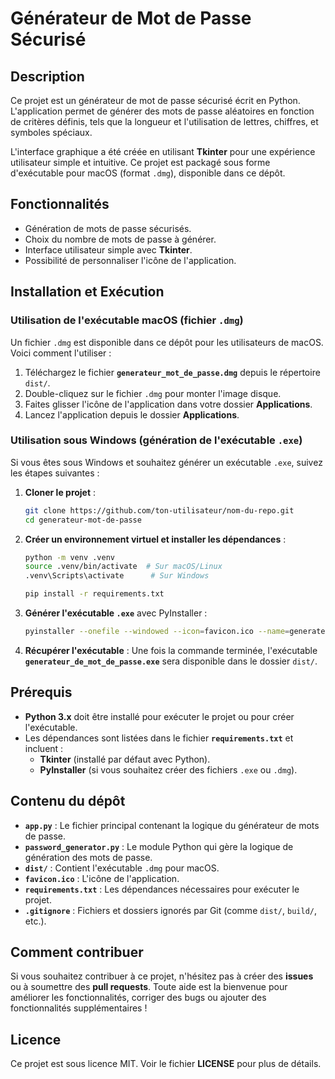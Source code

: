 
# Générateur de Mot de Passe Sécurisé

## Description
Ce projet est un générateur de mot de passe sécurisé écrit en Python. L'application permet de générer des mots de passe aléatoires en fonction de critères définis, tels que la longueur et l'utilisation de lettres, chiffres, et symboles spéciaux.

L'interface graphique a été créée en utilisant **Tkinter** pour une expérience utilisateur simple et intuitive. Ce projet est packagé sous forme d'exécutable pour macOS (format `.dmg`), disponible dans ce dépôt.

## Fonctionnalités
- Génération de mots de passe sécurisés.
- Choix du nombre de mots de passe à générer.
- Interface utilisateur simple avec **Tkinter**.
- Possibilité de personnaliser l'icône de l'application.

## Installation et Exécution

### Utilisation de l'exécutable macOS (fichier `.dmg`)
Un fichier `.dmg` est disponible dans ce dépôt pour les utilisateurs de macOS. Voici comment l'utiliser :
1. Téléchargez le fichier **`generateur_mot_de_passe.dmg`** depuis le répertoire `dist/`.
2. Double-cliquez sur le fichier `.dmg` pour monter l'image disque.
3. Faites glisser l'icône de l'application dans votre dossier **Applications**.
4. Lancez l'application depuis le dossier **Applications**.

### Utilisation sous Windows (génération de l'exécutable `.exe`)
Si vous êtes sous Windows et souhaitez générer un exécutable `.exe`, suivez les étapes suivantes :

1. **Cloner le projet** :
   ```bash
   git clone https://github.com/ton-utilisateur/nom-du-repo.git
   cd generateur-mot-de-passe
   ```

2. **Créer un environnement virtuel et installer les dépendances** :
   ```bash
   python -m venv .venv
   source .venv/bin/activate  # Sur macOS/Linux
   .venv\Scripts\activate      # Sur Windows

   pip install -r requirements.txt
   ```

3. **Générer l'exécutable `.exe`** avec PyInstaller :
   ```bash
   pyinstaller --onefile --windowed --icon=favicon.ico --name=generateur_de_mot_de_passe app.py
   ```

4. **Récupérer l'exécutable** :
   Une fois la commande terminée, l'exécutable **`generateur_de_mot_de_passe.exe`** sera disponible dans le dossier `dist/`.

## Prérequis
- **Python 3.x** doit être installé pour exécuter le projet ou pour créer l'exécutable.
- Les dépendances sont listées dans le fichier **`requirements.txt`** et incluent :
  - **Tkinter** (installé par défaut avec Python).
  - **PyInstaller** (si vous souhaitez créer des fichiers `.exe` ou `.dmg`).

## Contenu du dépôt
- **`app.py`** : Le fichier principal contenant la logique du générateur de mots de passe.
- **`password_generator.py`** : Le module Python qui gère la logique de génération des mots de passe.
- **`dist/`** : Contient l'exécutable `.dmg` pour macOS.
- **`favicon.ico`** : L'icône de l'application.
- **`requirements.txt`** : Les dépendances nécessaires pour exécuter le projet.
- **`.gitignore`** : Fichiers et dossiers ignorés par Git (comme `dist/`, `build/`, etc.).

## Comment contribuer
Si vous souhaitez contribuer à ce projet, n'hésitez pas à créer des **issues** ou à soumettre des **pull requests**. Toute aide est la bienvenue pour améliorer les fonctionnalités, corriger des bugs ou ajouter des fonctionnalités supplémentaires !

## Licence
Ce projet est sous licence MIT. Voir le fichier **LICENSE** pour plus de détails.
```
